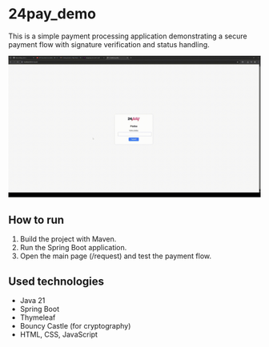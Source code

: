 # 24pay_demo

This is a simple payment processing application demonstrating a secure payment flow with signature verification and status handling.

![Payment Flow Demo](docs/paymentDemo.gif)

## How to run

1. Build the project with Maven.
2. Run the Spring Boot application.
3. Open the main page (/request) and test the payment flow.

## Used technologies 

- Java 21
- Spring Boot
- Thymeleaf
- Bouncy Castle (for cryptography)
- HTML, CSS, JavaScript